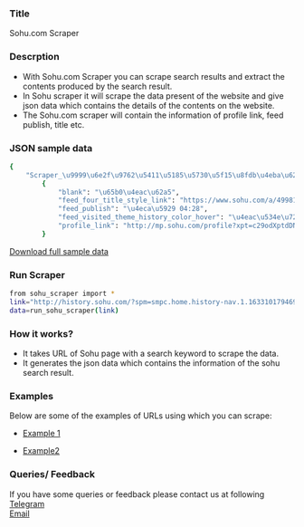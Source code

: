 ### Title

Sohu.com Scraper

### Descrption

* With Sohu.com Scraper you can scrape search results and extract the contents produced by the search result.
* In Sohu scraper it will scrape the data present of the website and give json data which contains the details of the contents on the website.
* The Sohu.com scraper will contain the information of profile link, feed publish, title etc.

### JSON sample data
```sh
{
    "Scraper_\u9999\u6e2f\u9762\u5411\u5185\u5730\u5f15\u8fdb\u4eba\u624d_\u7b26\u5408\u6761\u4ef6\u53ef\u7533\u8bf7\u9999\u6e2f\u8eab\u4efd": [
        {
            "blank": "\u65b0\u4eac\u62a5",
            "feed_four_title_style_link": "https://www.sohu.com/a/499810521_114988?scm=1004.773955565398458368.0.0.672&spm=smpc.ch13.fd-news.1.1636356674692YG6AwTs",
            "feed_publish": "\u4eca\u5929 04:28",
            "feed_visited_theme_history_color_hover": "\u4eac\u534e\u7269\u8bed\u4e28\u57281920\u5e74\u4ee3\u7684\u5317\u4eac\uff0c\u4eba\u529b\u8f66\u771f\u53ef\u8c13\u516c\u5171\u5947\u666f",
            "profile_link": "http://mp.sohu.com/profile?xpt=c29odXptdDNqdHpnY0Bzb2h1LmNvbQ==&spm=smpc.ch13.fd-news.1.1636356674692YG6AwTs"
        }
```

[Download full sample data](https://datakundscraper.s3.amazonaws.com/fors2d22ace_VKDU2XN03IQ3VD7_json.json)

### Run Scraper
```sh
from sohu_scraper import *
link="http://history.sohu.com/?spm=smpc.home.history-nav.1.1633101794696TEciRMP"
data=run_sohu_scraper(link)
```

### How it works?
* It takes URL of Sohu page with a search keyword to scrape the data.
* It generates the json data which contains the information of the sohu search result.


### Examples
Below are some of the examples of URLs using which you can scrape:

* [Example 1](http://history.sohu.com/?spm=smpc.home.history-nav.1.1633101794696TEciRMP)

* [Example2](http://cul.sohu.com/?spm=smpc.home.cul-nav.1.1633101794696TEciRMP)


### Queries/ Feedback
If you have some queries or feedback please contact us at following    
[Telegram](https://t.me/datakund)  
[Email](abhishek@datakund.com)